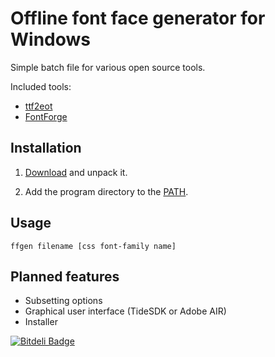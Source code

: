 # Offline font face generator for Windows

Simple batch file for various open source tools.

Included tools:

* [ttf2eot][]
* [FontForge][]

[ttf2eot]: https://code.google.com/p/ttf2eot/
[FontForge]: http://fontforge.org/

## Installation

1. [Download][] and unpack it.

2. Add the program directory to the [PATH][].

## Usage

```
ffgen filename [css font-family name]
```

[PATH]: http://superuser.com/a/284351
[Download]: https://github.com/bendera/ffgen/archive/master.zip

## Planned features

* Subsetting options
* Graphical user interface (TideSDK or Adobe AIR)
* Installer

[![Bitdeli Badge](https://d2weczhvl823v0.cloudfront.net/bendera/ffgen/trend.png)](https://bitdeli.com/free "Bitdeli Badge")

